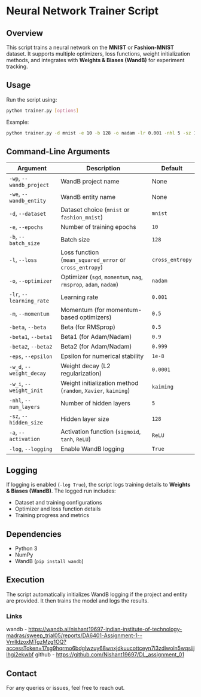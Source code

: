 # Neural Network Trainer Script

## Overview
This script trains a neural network on the **MNIST** or **Fashion-MNIST** dataset. It supports multiple optimizers, loss functions, weight initialization methods, and integrates with **Weights & Biases (WandB)** for experiment tracking.

## Usage
Run the script using:
```bash
python trainer.py [options]
```
Example:
```bash
python trainer.py -d mnist -e 10 -b 128 -o nadam -lr 0.001 -nhl 5 -sz 128 -a ReLU -log True
```

## Command-Line Arguments
| Argument | Description | Default |
|----------|-------------|---------|
| `-wp`, `--wandb_project` | WandB project name | None |
| `-we`, `--wandb_entity` | WandB entity name | None |
| `-d`, `--dataset` | Dataset choice (`mnist` or `fashion_mnist`) | `mnist` |
| `-e`, `--epochs` | Number of training epochs | `10` |
| `-b`, `--batch_size` | Batch size | `128` |
| `-l`, `--loss` | Loss function (`mean_squared_error` or `cross_entropy`) | `cross_entropy` |
| `-o`, `--optimizer` | Optimizer (`sgd`, `momentum`, `nag`, `rmsprop`, `adam`, `nadam`) | `nadam` |
| `-lr`, `--learning_rate` | Learning rate | `0.001` |
| `-m`, `--momentum` | Momentum (for momentum-based optimizers) | `0.5` |
| `-beta`, `--beta` | Beta (for RMSprop) | `0.5` |
| `-beta1`, `--beta1` | Beta1 (for Adam/Nadam) | `0.9` |
| `-beta2`, `--beta2` | Beta2 (for Adam/Nadam) | `0.999` |
| `-eps`, `--epsilon` | Epsilon for numerical stability | `1e-8` |
| `-w_d`, `--weight_decay` | Weight decay (L2 regularization) | `0.0001` |
| `-w_i`, `--weight_init` | Weight initialization method (`random`, `Xavier`, `kaiming`) | `kaiming` |
| `-nhl`, `--num_layers` | Number of hidden layers | `5` |
| `-sz`, `--hidden_size` | Hidden layer size | `128` |
| `-a`, `--activation` | Activation function (`sigmoid`, `tanh`, `ReLU`) | `ReLU` |
| `-log`, `--logging` | Enable WandB logging | `True` |

## Logging
If logging is enabled (`-log True`), the script logs training details to **Weights & Biases (WandB)**. The logged run includes:
- Dataset and training configurations
- Optimizer and loss function details
- Training progress and metrics

## Dependencies
- Python 3
- NumPy
- WandB (`pip install wandb`)

## Execution
The script automatically initializes WandB logging if the project and entity are provided. It then trains the model and logs the results.

### Links 
wandb - https://wandb.ai/nishant19697-indian-institute-of-technology-madras/sweep_trial05/reports/DA6401-Assignment-1--VmlldzoxMTgzMzg1OQ?accessToken=17sg9hqrmo6bdglwzuy68wnxjdkuucottceyn7i3zdiwoln5wqsiijlhgi2ekwbf
github - https://github.com/Nishant19697/DL_assignment_01

## Contact
For any queries or issues, feel free to reach out.
